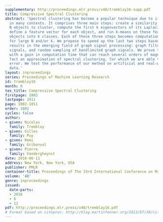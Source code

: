 ```yaml
---
supplementary: http://proceedings.mlr.press/v48/tremblay16-supp.pdf
title: Compressive Spectral Clustering
abstract: 'Spectral clustering has become a popular technique due to its high performance
  in many contexts. It comprises three main steps: create a similarity graph between
  N objects to cluster, compute the first k eigenvectors of its Laplacian matrix to
  define a feature vector for each object, and run k-means on these features to separate
  objects into k classes. Each of these three steps becomes computationally intensive
  for large N and/or k. We propose to speed up the last two steps based on recent
  results in the emerging field of graph signal processing: graph filtering of random
  signals, and random sampling of bandlimited graph signals. We prove that our method,
  with a gain in computation time that can reach several orders of magnitude, is in
  fact an approximation of spectral clustering, for which we are able to control the
  error. We test the performance of our method on artificial and real-world network
  data.'
layout: inproceedings
series: Proceedings of Machine Learning Research
id: tremblay16
month: 0
tex_title: Compressive Spectral Clustering
firstpage: 1002
lastpage: 1011
page: 1002-1011
order: 1002
cycles: false
author:
- given: Nicolas
  family: Tremblay
- given: Gilles
  family: Puy
- given: Remi
  family: Gribonval
- given: Pierre
  family: Vandergheynst
date: 2016-06-11
address: New York, New York, USA
publisher: PMLR
container-title: Proceedings of The 33rd International Conference on Machine Learning
volume: '48'
genre: inproceedings
issued:
  date-parts:
  - 2016
  - 6
  - 11
pdf: http://proceedings.mlr.press/v48/tremblay16.pdf
# Format based on citeproc: http://blog.martinfenner.org/2013/07/30/citeproc-yaml-for-bibliographies/
---
```

